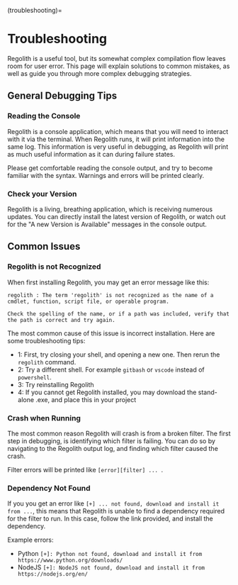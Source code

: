(troubleshooting)=
# Troubleshooting

Regolith is a useful tool, but its somewhat complex compilation flow leaves room for user error. This page will explain solutions to common mistakes, as well as guide you through more complex debugging strategies.

## General Debugging Tips

### Reading the Console

Regolith is a console application, which means that you will need to interact with it via the terminal. When Regolith runs, it will print information into the same log. This information is very useful in debugging, as Regolith will print as much useful information as it can during failure states.

Please get comfortable reading the console output, and try to become familiar with the syntax. Warnings and errors will be printed clearly.

### Check your Version

Regolith is a living, breathing application, which is receiving numerous updates. You can directly install the latest version of Regolith, or watch out for the "A new Version is Available" messages in the console output.

## Common Issues

### Regolith is not Recognized

When first installing Regolith, you may get an error message like this:

```
regolith : The term 'regolith' is not recognized as the name of a cmdlet, function, script file, or operable program. 

Check the spelling of the name, or if a path was included, verify that the path is correct and try again.
```

The most common cause of this issue is incorrect installation. Here are some troubleshooting tips:

 - 1: First, try closing your shell, and opening a new one. Then rerun the `regolith` command.
 - 2: Try a different shell. For example `gitbash` or `vscode` instead of `powershell`.
 - 3: Try reinstalling Regolith
 - 4: If you cannot get Regolith installed, you may download the stand-alone .exe, and place this in your project

### Crash when Running

The most common reason Regolith will crash is from a broken filter. The first step in debugging, is identifying which filter is failing. You can do so by navigating to the Regolith output log, and finding which filter caused the crash. 

Filter errors will be printed like `[error][filter] ... `.

### Dependency Not Found

If you you get an error like `[+] ... not found, download and install it from ...`, this means that Regolith is unable to find a dependency required for the filter to run. In this case, follow the link provided, and install the dependency.

Example errors:
- Python `[+]: Python not found, download and install it from https://www.python.org/downloads/`
- NodeJS `[+]: NodeJS not found, download and install it from https://nodejs.org/en/`
